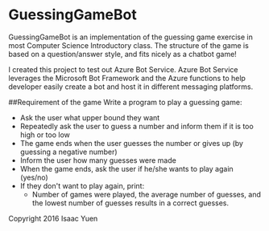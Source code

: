 # GuessingGameBot
GuessingGameBot is an implementation of the guessing game exercise in most Computer Science Introductory class.  The structure of the game is based on a question/answer style, and fits nicely as a chatbot game!

I created this project to test out Azure Bot Service.  Azure Bot Service leverages the Microsoft Bot Framework and the Azure functions to help developer easily create a bot and host it in different messaging platforms.


##Requirement of the game
Write a program to play a guessing game:
- Ask the user what upper bound they want
- Repeatedly ask the user to guess a number and inform them if it is too high or too low
- The game ends when the user guesses the number or gives up (by guessing a negative number)
- Inform the user how many guesses were made
- When the game ends, ask the user if he/she wants to play again (yes/no)
- If they don't want to play again, print:
  - Number of games were played, the average number of guesses, and the lowest number of guesses results in a correct guesses.

Copyright 2016 Isaac Yuen